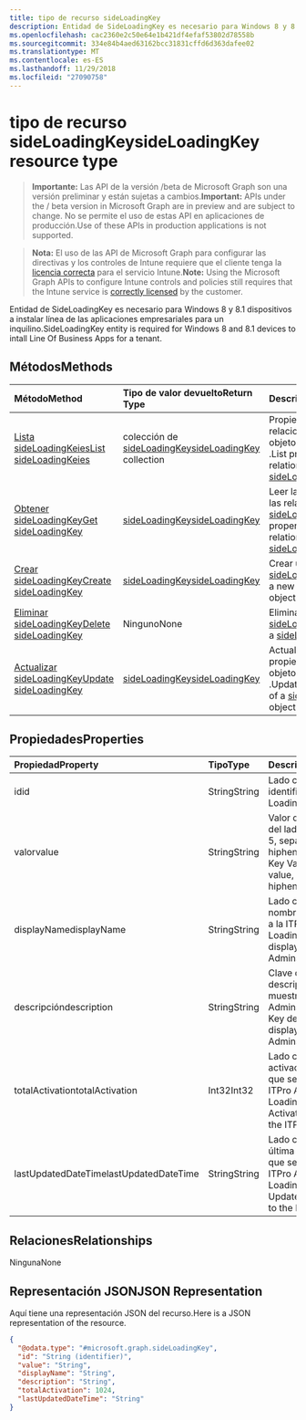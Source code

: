 ```yaml
---
title: tipo de recurso sideLoadingKey
description: Entidad de SideLoadingKey es necesario para Windows 8 y 8.1 dispositivos a instalar línea de las aplicaciones empresariales para un inquilino.
ms.openlocfilehash: cac2360e2c50e64e1b421df4efaf53802d78558b
ms.sourcegitcommit: 334e84b4aed63162bcc31831cffd6d363dafee02
ms.translationtype: MT
ms.contentlocale: es-ES
ms.lasthandoff: 11/29/2018
ms.locfileid: "27090758"
---
```

# <a name="sideloadingkey-resource-type"></a><span data-ttu-id="34107-103">tipo de recurso sideLoadingKey</span><span class="sxs-lookup"><span data-stu-id="34107-103">sideLoadingKey resource type</span></span>

> <span data-ttu-id="34107-104">**Importante:** Las API de la versión /beta de Microsoft Graph son una versión preliminar y están sujetas a cambios.</span><span class="sxs-lookup"><span data-stu-id="34107-104">**Important:** APIs under the / beta version in Microsoft Graph are in preview and are subject to change.</span></span> <span data-ttu-id="34107-105">No se permite el uso de estas API en aplicaciones de producción.</span><span class="sxs-lookup"><span data-stu-id="34107-105">Use of these APIs in production applications is not supported.</span></span>

> <span data-ttu-id="34107-106">**Nota:** El uso de las API de Microsoft Graph para configurar las directivas y los controles de Intune requiere que el cliente tenga la [licencia correcta](https://go.microsoft.com/fwlink/?linkid=839381) para el servicio Intune.</span><span class="sxs-lookup"><span data-stu-id="34107-106">**Note:** Using the Microsoft Graph APIs to configure Intune controls and policies still requires that the Intune service is [correctly licensed](https://go.microsoft.com/fwlink/?linkid=839381) by the customer.</span></span>

<span data-ttu-id="34107-107">Entidad de SideLoadingKey es necesario para Windows 8 y 8.1 dispositivos a instalar línea de las aplicaciones empresariales para un inquilino.</span><span class="sxs-lookup"><span data-stu-id="34107-107">SideLoadingKey entity is required for Windows 8 and 8.1 devices to intall Line Of Business Apps for a tenant.</span></span>
## <a name="methods"></a><span data-ttu-id="34107-108">Métodos</span><span class="sxs-lookup"><span data-stu-id="34107-108">Methods</span></span>
|<span data-ttu-id="34107-109">Método</span><span class="sxs-lookup"><span data-stu-id="34107-109">Method</span></span>|<span data-ttu-id="34107-110">Tipo de valor devuelto</span><span class="sxs-lookup"><span data-stu-id="34107-110">Return Type</span></span>|<span data-ttu-id="34107-111">Descripción</span><span class="sxs-lookup"><span data-stu-id="34107-111">Description</span></span>|
|:---|:---|:---|
|[<span data-ttu-id="34107-112">Lista sideLoadingKeies</span><span class="sxs-lookup"><span data-stu-id="34107-112">List sideLoadingKeies</span></span>](../api/intune-onboarding-sideloadingkey-list.md)|<span data-ttu-id="34107-113">colección de [sideLoadingKey](../resources/intune-onboarding-sideloadingkey.md)</span><span class="sxs-lookup"><span data-stu-id="34107-113">[sideLoadingKey](../resources/intune-onboarding-sideloadingkey.md) collection</span></span>|<span data-ttu-id="34107-114">Propiedades de la lista y relaciones de los objetos [sideLoadingKey](../resources/intune-onboarding-sideloadingkey.md) .</span><span class="sxs-lookup"><span data-stu-id="34107-114">List properties and relationships of the [sideLoadingKey](../resources/intune-onboarding-sideloadingkey.md) objects.</span></span>|
|[<span data-ttu-id="34107-115">Obtener sideLoadingKey</span><span class="sxs-lookup"><span data-stu-id="34107-115">Get sideLoadingKey</span></span>](../api/intune-onboarding-sideloadingkey-get.md)|[<span data-ttu-id="34107-116">sideLoadingKey</span><span class="sxs-lookup"><span data-stu-id="34107-116">sideLoadingKey</span></span>](../resources/intune-onboarding-sideloadingkey.md)|<span data-ttu-id="34107-117">Leer las propiedades y las relaciones del objeto [sideLoadingKey](../resources/intune-onboarding-sideloadingkey.md) .</span><span class="sxs-lookup"><span data-stu-id="34107-117">Read properties and relationships of the [sideLoadingKey](../resources/intune-onboarding-sideloadingkey.md) object.</span></span>|
|[<span data-ttu-id="34107-118">Crear sideLoadingKey</span><span class="sxs-lookup"><span data-stu-id="34107-118">Create sideLoadingKey</span></span>](../api/intune-onboarding-sideloadingkey-create.md)|[<span data-ttu-id="34107-119">sideLoadingKey</span><span class="sxs-lookup"><span data-stu-id="34107-119">sideLoadingKey</span></span>](../resources/intune-onboarding-sideloadingkey.md)|<span data-ttu-id="34107-120">Crear un nuevo objeto [sideLoadingKey](../resources/intune-onboarding-sideloadingkey.md) .</span><span class="sxs-lookup"><span data-stu-id="34107-120">Create a new [sideLoadingKey](../resources/intune-onboarding-sideloadingkey.md) object.</span></span>|
|[<span data-ttu-id="34107-121">Eliminar sideLoadingKey</span><span class="sxs-lookup"><span data-stu-id="34107-121">Delete sideLoadingKey</span></span>](../api/intune-onboarding-sideloadingkey-delete.md)|<span data-ttu-id="34107-122">Ninguno</span><span class="sxs-lookup"><span data-stu-id="34107-122">None</span></span>|<span data-ttu-id="34107-123">Elimina un [sideLoadingKey](../resources/intune-onboarding-sideloadingkey.md).</span><span class="sxs-lookup"><span data-stu-id="34107-123">Deletes a [sideLoadingKey](../resources/intune-onboarding-sideloadingkey.md).</span></span>|
|[<span data-ttu-id="34107-124">Actualizar sideLoadingKey</span><span class="sxs-lookup"><span data-stu-id="34107-124">Update sideLoadingKey</span></span>](../api/intune-onboarding-sideloadingkey-update.md)|[<span data-ttu-id="34107-125">sideLoadingKey</span><span class="sxs-lookup"><span data-stu-id="34107-125">sideLoadingKey</span></span>](../resources/intune-onboarding-sideloadingkey.md)|<span data-ttu-id="34107-126">Actualizar las propiedades de un objeto [sideLoadingKey](../resources/intune-onboarding-sideloadingkey.md) .</span><span class="sxs-lookup"><span data-stu-id="34107-126">Update the properties of a [sideLoadingKey](../resources/intune-onboarding-sideloadingkey.md) object.</span></span>|

## <a name="properties"></a><span data-ttu-id="34107-127">Propiedades</span><span class="sxs-lookup"><span data-stu-id="34107-127">Properties</span></span>
|<span data-ttu-id="34107-128">Propiedad</span><span class="sxs-lookup"><span data-stu-id="34107-128">Property</span></span>|<span data-ttu-id="34107-129">Tipo</span><span class="sxs-lookup"><span data-stu-id="34107-129">Type</span></span>|<span data-ttu-id="34107-130">Descripción</span><span class="sxs-lookup"><span data-stu-id="34107-130">Description</span></span>|
|:---|:---|:---|
|<span data-ttu-id="34107-131">id</span><span class="sxs-lookup"><span data-stu-id="34107-131">id</span></span>|<span data-ttu-id="34107-132">String</span><span class="sxs-lookup"><span data-stu-id="34107-132">String</span></span>|<span data-ttu-id="34107-133">Lado cargar clave identificador único.</span><span class="sxs-lookup"><span data-stu-id="34107-133">Side Loading Key Unique Id.</span></span>|
|<span data-ttu-id="34107-134">valor</span><span class="sxs-lookup"><span data-stu-id="34107-134">value</span></span>|<span data-ttu-id="34107-135">String</span><span class="sxs-lookup"><span data-stu-id="34107-135">String</span></span>|<span data-ttu-id="34107-136">Valor de clave de carga del lado, es valor de 5 x 5, separados por hiphens.</span><span class="sxs-lookup"><span data-stu-id="34107-136">Side Loading Key Value, it is 5x5 value, seperated by hiphens.</span></span>|
|<span data-ttu-id="34107-137">displayName</span><span class="sxs-lookup"><span data-stu-id="34107-137">displayName</span></span>|<span data-ttu-id="34107-138">String</span><span class="sxs-lookup"><span data-stu-id="34107-138">String</span></span>|<span data-ttu-id="34107-139">Lado carga de clave de nombre que se muestra a la ITPro Admins.</span><span class="sxs-lookup"><span data-stu-id="34107-139">Side Loading Key Name displayed to the ITPro Admins.</span></span>|
|<span data-ttu-id="34107-140">descripción</span><span class="sxs-lookup"><span data-stu-id="34107-140">description</span></span>|<span data-ttu-id="34107-141">String</span><span class="sxs-lookup"><span data-stu-id="34107-141">String</span></span>|<span data-ttu-id="34107-142">Clave de carga de descripción en el que se muestra a la ITPro Admins..</span><span class="sxs-lookup"><span data-stu-id="34107-142">Side Loading Key description displayed to the ITPro Admins..</span></span>|
|<span data-ttu-id="34107-143">totalActivation</span><span class="sxs-lookup"><span data-stu-id="34107-143">totalActivation</span></span>|<span data-ttu-id="34107-144">Int32</span><span class="sxs-lookup"><span data-stu-id="34107-144">Int32</span></span>|<span data-ttu-id="34107-145">Lado carga Total activación de la clave que se muestra a la ITPro Admins.</span><span class="sxs-lookup"><span data-stu-id="34107-145">Side Loading Key Total Activation displayed to the ITPro Admins.</span></span>|
|<span data-ttu-id="34107-146">lastUpdatedDateTime</span><span class="sxs-lookup"><span data-stu-id="34107-146">lastUpdatedDateTime</span></span>|<span data-ttu-id="34107-147">String</span><span class="sxs-lookup"><span data-stu-id="34107-147">String</span></span>|<span data-ttu-id="34107-148">Lado cargar clave última actualizado fecha que se muestra a la ITPro Admins.</span><span class="sxs-lookup"><span data-stu-id="34107-148">Side Loading Key Last Updated Date displayed to the ITPro Admins.</span></span>|

## <a name="relationships"></a><span data-ttu-id="34107-149">Relaciones</span><span class="sxs-lookup"><span data-stu-id="34107-149">Relationships</span></span>
<span data-ttu-id="34107-150">Ninguna</span><span class="sxs-lookup"><span data-stu-id="34107-150">None</span></span>
## <a name="json-representation"></a><span data-ttu-id="34107-151">Representación JSON</span><span class="sxs-lookup"><span data-stu-id="34107-151">JSON Representation</span></span>
<span data-ttu-id="34107-152">Aquí tiene una representación JSON del recurso.</span><span class="sxs-lookup"><span data-stu-id="34107-152">Here is a JSON representation of the resource.</span></span>
<!-- {
  "blockType": "resource",
  "keyProperty": "id",
  "@odata.type": "microsoft.graph.sideLoadingKey"
}
-->
``` json
{
  "@odata.type": "#microsoft.graph.sideLoadingKey",
  "id": "String (identifier)",
  "value": "String",
  "displayName": "String",
  "description": "String",
  "totalActivation": 1024,
  "lastUpdatedDateTime": "String"
}
```





